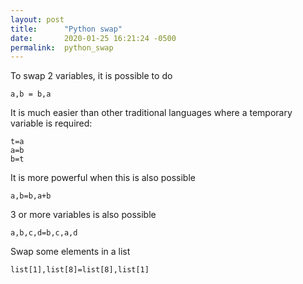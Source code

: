 ```yaml
---
layout: post
title:      "Python swap"
date:       2020-01-25 16:21:24 -0500
permalink:  python_swap
---
```



To swap 2 variables, it is possible to do
```
a,b = b,a
```

It is much easier than other traditional languages where a temporary variable is required:

```
t=a
a=b
b=t
```

It is more powerful when this is also possible
```
a,b=b,a+b
```

3 or more variables is also possible
```
a,b,c,d=b,c,a,d
```

Swap some elements in a list
```
list[1],list[8]=list[8],list[1]
```


